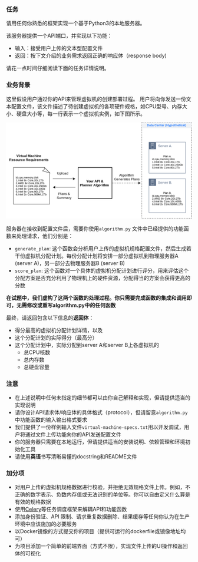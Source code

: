 ### 任务

请用任何你熟悉的框架实现一个基于Python3的本地服务器。

该服务器提供一个API端口，并实现以下功能：

- 输入：接受用户上传的文本型配置文件
- 返回：按下文介绍的业务需求返回正确的响应体（response body)

请花一点时间仔细阅读下面的任务详情说明。

### 业务背景

这里假设用户通过你的API来管理虚拟机的创建部署过程。 用户将向你发送一份文本配置文件，该文件描述了待创建虚拟机的各项硬件规格，如CPU型号、内存大小、硬盘大小等，每一行表示一个虚拟机实例，如下图所示。

![scenario](./scenario.png)

服务器在接收到配置文件后，需要你使用`algorithm.py` 文件中已经提供的功能函数来处理请求，他们分别是：

* `generate_plan`: 这个函数会分析用户上传的虚拟机规格配置文件，然后生成若干份虚拟机分配计划。每份分配计划将安排一部分虚拟机到物理服务器A (server A)，另一部分去物理服务器B (server B)
* `score_plan`: 这个函数对一个具体的虚拟机分配计划进行评分，用来评估这个分配方案是否充分利用了物理机上的硬件资源，分配得当的方案会获得更高的分数

**在试题中，我们虚构了这两个函数的处理过程。你只需要完成函数的集成和调用即可，无需修改或重写algorithm.py中的任何函数**

最终，请返回包含以下信息的**返回体**：

- 得分最高的虚拟机分配计划详情，以及
- 这个分配计划的实际得分（最高分）
- 这个分配计划中，实际分配到server A和server B上各虚拟机的
  - 总CPU核数
  - 总内存数
  - 总硬盘容量

### 注意

* 在上述说明中任何未指定的细节都可以由你自己解释和实现，但请提供适当的实现说明
* 请你设计API请求体/响应体的具体格式（protocol），但请留意`algorithm.py`中功能函数的输入输出格式要求
* 我们提供了一份样例输入文件`virtual-machine-specs.txt`用以开发调试，用户将通过文件上传功能向你的API发送配置文件
* 你的服务器只需要在本地运行，但请提供适当的安装说明、依赖管理和环境初始化工具
* 请使用**英语**书写清晰易懂的docstring和README文件

### 加分项

* 对用户上传的虚拟机规格数据进行校验，并拒绝无效规格文件上传。例如，不正确的数字表示、负数内存值或无法识别的单位等。你可以自由定义什么算是有效的规格数据
* 使用[Celery](https://docs.celeryproject.org/en/stable/getting-started/introduction.html)等任务调度框架来解耦API和功能函数
* 添加身份验证、API 限制、请求重复数据删除、结果缓存等任何你认为在生产环境中应该施加的必要服务
* 以Docker镜像的方式提交你的项目（提供可运行的dockerfile或镜像地址均可）
* 为项目添加一个简单的前端界面（方式不限），实现文件上传的UI操作和返回体的可视化

